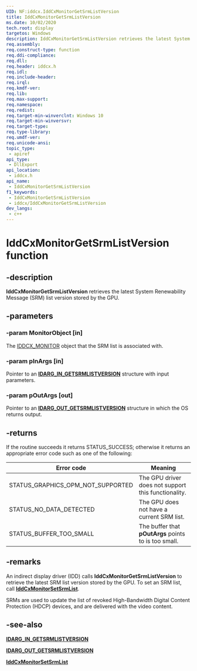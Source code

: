 ```yaml
---
UID: NF:iddcx.IddCxMonitorGetSrmListVersion
title: IddCxMonitorGetSrmListVersion
ms.date: 10/02/2020
tech.root: display
targetos: Windows
description: IddCxMonitorGetSrmListVersion retrieves the latest System Renewability Message (SRM) list version stored by the GPU.
req.assembly: 
req.construct-type: function
req.ddi-compliance: 
req.dll: 
req.header: iddcx.h
req.idl: 
req.include-header: 
req.irql: 
req.kmdf-ver: 
req.lib: 
req.max-support: 
req.namespace: 
req.redist: 
req.target-min-winverclnt: Windows 10
req.target-min-winversvr: 
req.target-type: 
req.type-library: 
req.umdf-ver: 
req.unicode-ansi: 
topic_type:
 - apiref
api_type:
 - DllExport
api_location:
 - iddcx.h
api_name:
 - IddCxMonitorGetSrmListVersion
f1_keywords:
 - IddCxMonitorGetSrmListVersion
 - iddcx/IddCxMonitorGetSrmListVersion
dev_langs:
 - c++
---
```


# IddCxMonitorGetSrmListVersion function


## -description

**IddCxMonitorGetSrmListVersion** retrieves the latest System Renewability Message (SRM) list version stored by the GPU.

## -parameters

### -param MonitorObject [in]

The [IDDCX_MONITOR](/windows-hardware/drivers/display/iddcx-objects) object that the SRM list is associated with.

### -param pInArgs [in]

Pointer to an [**IDARG_IN_GETSRMLISTVERSION**](ns-iddcx-idarg_in_getsrmlistversion.md) structure with input parameters.

### -param pOutArgs [out]

Pointer to an [**IDARG_OUT_GETSRMLISTVERSION**](ns-iddcx-idarg_out_getsrmlistversion.md) structure in which the OS returns output.

## -returns

If the routine succeeds it returns STATUS_SUCCESS; otherwise it returns an appropriate error code such as one of the following:

| Error code | Meaning |
| ---------- | ------- |
| STATUS_GRAPHICS_OPM_NOT_SUPPORTED | The GPU driver does not support this functionality. |
| STATUS_NO_DATA_DETECTED  | The GPU does not have a current SRM list. |
| STATUS_BUFFER_TOO_SMALL  | The buffer that **pOutArgs** points to is too small. |

## -remarks

An indirect display driver (IDD) calls **IddCxMonitorGetSrmListVersion** to retrieve the latest SRM list version stored by the GPU. To set an SRM list, call [**IddCxMonitorSetSrmList**](nf-iddcx-iddcxmonitorsetsrmlist.md).

SRMs are used to update the list of revoked High-Bandwidth Digital Content Protection (HDCP) devices, and are delivered with the video content.

## -see-also

[**IDARG_IN_GETSRMLISTVERSION**](ns-iddcx-idarg_in_getsrmlistversion.md)

[**IDARG_OUT_GETSRMLISTVERSION**](ns-iddcx-idarg_out_getsrmlistversion.md)

[**IddCxMonitorSetSrmList**](nf-iddcx-iddcxmonitorsetsrmlist.md)

